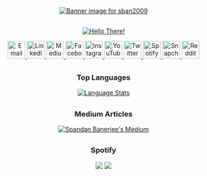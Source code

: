 <p align="center">
    <a href="https://youtu.be/dQw4w9WgXcQ"><img src="https://user-images.githubusercontent.com/36163778/177418440-a0eb2e1c-2db5-42f5-9414-bab956ccf11f.jpg" alt="Banner image for sban2009">
    </a>
</p>

<h2>
    <!-- blank space -->
</h2>

<p align="center">
    <a href="https://youtu.be/X00djifIj9s?t=1"><img src="https://user-images.githubusercontent.com/36163778/123553229-984abb00-d797-11eb-98b4-caf93bcbf7df.gif" alt="Hello There!">
    </a>
</p>

<p align="center">
    <a href="mailto:sban2009@yahoo.in">
        <img src="https://user-images.githubusercontent.com/36163778/177872561-14f9fca8-4772-4843-a8c5-01c288d570ad.png" alt="Email" height="40">
    </a>
    <a href="https://www.linkedin.com/in/sban2009/">
        <img src="https://user-images.githubusercontent.com/36163778/177871242-89531c44-15cd-4e14-998e-5383b2a49a16.png" alt="LinkedIn" height="40">
    </a>
    <a href="https://sban2009.medium.com">
        <img src="https://user-images.githubusercontent.com/36163778/177873151-c38cec72-1f19-481c-a4bf-9a8886dac310.png" alt="Medium" height="40">
    </a>
    <a href="https://www.facebook.com/sban2009/">
        <img src="https://user-images.githubusercontent.com/36163778/177871077-0d103bfd-d1dc-4dac-8c7d-c4d2a3b25252.png" alt="Facebook" height="40">
    </a>
    <a href="https://www.instagram.com/sban2009/">
        <img src="https://user-images.githubusercontent.com/36163778/177872254-ec472b6d-d0f0-4d7e-8520-30fa77f1ebc0.png" alt="Instagram" height="40">
    </a>
    <a href="https://www.youtube.com/SponnyBee">
        <img src="https://user-images.githubusercontent.com/36163778/177871467-ccb73c2c-a1d4-44d4-9119-f42369ced56a.png" alt="YouTube" height="40">
    </a>
    <a href="https://www.twitter.com/sban2009">
        <img src="https://user-images.githubusercontent.com/36163778/177871824-44fa9c79-a051-4d5e-912a-3a9323e6919e.png" alt="Twitter" height="40">
    </a>
    <a href="https://open.spotify.com/user/31ovhjyovuckn5ydazbkfe6dae3q">
        <img src="https://user-images.githubusercontent.com/36163778/177871968-e4812af1-37de-4876-a032-074f2483c641.png" alt="Spotify" height="40">
    </a>
    <a href="https://www.snapchat.com/add/sban2009">
        <img src="https://user-images.githubusercontent.com/36163778/177873279-ba40726f-e8f3-4fa7-8686-da6a8324c063.png" alt="Snapchat" height="40">
    </a>
    <a href="https://www.reddit.com/u/sban2009">
        <img src="https://user-images.githubusercontent.com/36163778/177875556-f9f13c04-0fc3-4171-8fa6-b8b1a3b001b6.png" alt="Reddit" height="40">
    </a>
</p>

<h2>
    <!-- blank space -->
</h2>

<h3 align="center">
    Top Languages
</h3>
<p align="center">
    <a href="https://github.com/sban2009?tab=repositories">
        <img src="https://github-readme-stats.vercel.app/api/top-langs/?username=sban2009&layout=compact&card_width=450&hide_title=true&hide=Jupyter%20%Notebook&langs_count=10&theme=dark" alt="Language Stats">
    </a>
</p>

<h2>
    <!-- blank space -->
</h2>

<h3 align="center">
    Medium Articles
</h3>
<p align="center">
    <a href="https://medium.com/@sban2009">
        <img src="https://github-readme-medium.vercel.app/?username=sban2009&limit=5" alt="Spandan Banerjee's Medium">
    </a>
</p>

<h2>
    <!-- blank space -->
</h2>

<h3 align="center">
    Spotify
</h3>
<p align="center">
<img src="https://spotify-github-profile.vercel.app/api/view?uid=31ovhjyovuckn5ydazbkfe6dae3q&cover_image=true&theme=natemoo-re&bar_color=53b14f&bar_color_cover=false">
<img src="https://camo.githubusercontent.com/6038c8f1fd8f60de75477470e5a87210e9256202e01dfba9986446304a0f0254/68747470733a2f2f63617073756c652d72656e6465722e76657263656c2e6170702f6170693f747970653d776176696e6726636f6c6f723d6772616469656e74266865696768743d36302673656374696f6e3d666f6f746572">
</p>
